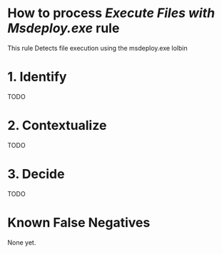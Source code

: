 # How to process *Execute Files with Msdeploy.exe* rule
This rule Detects file execution using the msdeploy.exe lolbin

# 1. Identify
TODO

# 2. Contextualize
TODO

# 3. Decide
TODO

# Known False Negatives
None yet.
